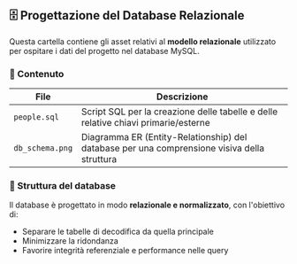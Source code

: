 ## 🗄️ Progettazione del Database Relazionale

Questa cartella contiene gli asset relativi al **modello relazionale** utilizzato per ospitare i dati del progetto nel database MySQL.

### 📁 Contenuto

| File | Descrizione |
|------|-------------|
| `people.sql` | Script SQL per la creazione delle tabelle e delle relative chiavi primarie/esterne |
| `db_schema.png` | Diagramma ER (Entity-Relationship) del database per una comprensione visiva della struttura |

### 🧱 Struttura del database

Il database è progettato in modo **relazionale e normalizzato**, con l'obiettivo di:
- Separare le tabelle di decodifica da quella principale
- Minimizzare la ridondanza
- Favorire integrità referenziale e performance nelle query
